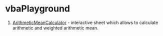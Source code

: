 # vbaPlayground
  1. [ArithmeticMeanCalculator](ArithmeticMeanCalculator) - interactive sheet which allows to calculate arithmetic and weighted arithmetic mean. 
